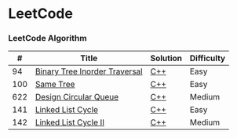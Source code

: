 # LeetCode

### LeetCode Algorithm

| # | Title | Solution | Difficulty |
|---| ----- | -------- | ---------- |
|94|[Binary Tree Inorder Traversal](https://leetcode.com/problems/binary-tree-inorder-traversal/)|[C++](./algorithms/cpp/94.cpp)|Easy|
|100|[Same Tree](https://leetcode.com/problems/same-tree/)|[C++](./algorithms/cpp/100.cpp)|Easy|
|622|[Design Circular Queue](https://leetcode.com/problems/design-circular-queue/)|[C++](./algorithms/cpp/622.cpp)|Medium|
|141|[Linked List Cycle](https://leetcode.com/problems/linked-list-cycle/)|[C++](./algorithms/cpp/141.cpp)|Easy|
|142|[Linked List Cycle II](https://leetcode.com/problems/linked-list-cycle-ii/)|[C++](./algorithms/cpp/142.cpp)|Medium|

